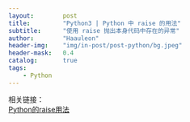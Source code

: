 ```yaml
---
layout:        post
title:         "Python3 | Python 中 raise 的用法"
subtitle:      "使用 raise 抛出本身代码中存在的异常"
author:        "Haauleon"
header-img:    "img/in-post/post-python/bg.jpeg"
header-mask:   0.4
catalog:       true
tags:
    - Python
---
```


相关链接：    
[Python的raise用法](https://blog.csdn.net/weixin_45353453/article/details/120412064)